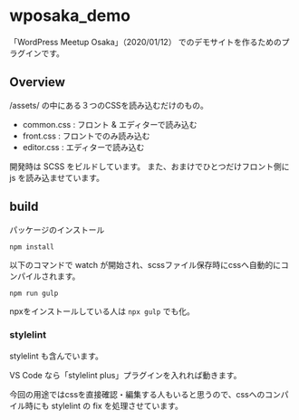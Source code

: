 # wposaka_demo

「WordPress Meetup Osaka」（2020/01/12） でのデモサイトを作るためのプラグインです。

## Overview
/assets/ の中にある３つのCSSを読み込むだけのもの。

- common.css : フロント & エディターで読み込む
- front.css : フロントでのみ読み込む
- editor.css : エディターで読み込む

開発時は SCSS をビルドしています。
また、おまけでひとつだけフロント側に js を読み込ませています。

## build

パッケージのインストール

```
npm install
```

以下のコマンドで watch が開始され、scssファイル保存時にcssへ自動的にコンパイルされます。

```
npm run gulp
```

npxをインストールしている人は `npx gulp` でも化。

### stylelint

stylelint も含んでいます。

VS Code なら「stylelint plus」プラグインを入れれば動きます。

今回の用途ではcssを直接確認・編集する人もいると思うので、cssへのコンパイル時にも stylelint の fix を処理させています。